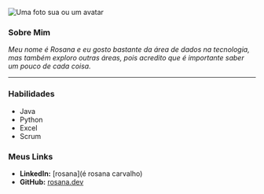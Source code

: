 
![Uma foto sua ou um avatar](https://br.pinterest.com/pin/300404237649501210/)

### Sobre Mim
*Meu nome é Rosana e eu gosto bastante da área de dados na tecnologia, mas também exploro outras áreas, pois acredito que é importante saber um pouco de cada coisa.*

---

### Habilidades
- Java 
- Python
- Excel
- Scrum

### Meus Links
- **LinkedIn:** [rosana](é rosana carvalho)
- **GitHub:** [rosana.dev](rosana.dev)